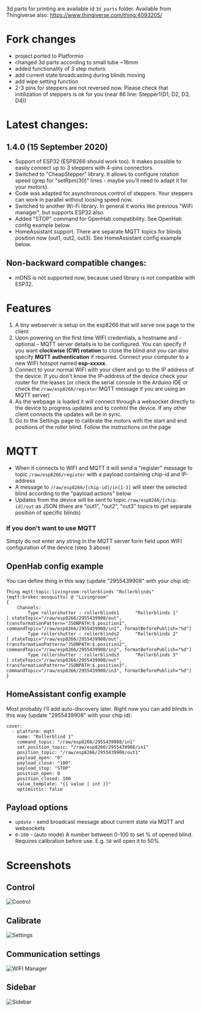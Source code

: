 3d parts for printing are available id `3d_parts` folder. Available from Thingiverse also: https://www.thingiverse.com/thing:4093205/

# Fork changes
- project ported to Platformio
- changed 3d parts according to small tube ~16mm
- added functionality of 3 step motors
- add current state broadcasting during blinds moving
- add wipe setting function
- 2-3 pins for steppers are not reversed now. Please check that initilization of steppers is ok for you (near 86 line: Stepper1(D1, D2, D3, D4))

# Latest changes:
## 1.4.0 (15 September 2020)
 - Support of ESP32 (ESP8266 should work too). It makes possible to easily connect up to 3 steppers with 4-pins connectors.
 - Switched to "CheapStepper" library. It allows to configure rotation speed (grep for "setRpm(30)" lines - maybe you'll need to adapt it for your motors).
 - Code was adapted for asynchronous control of steppers. Your steppers can work in parallel without loosing speed now.
 - Switched to another Wi-Fi library. In general it works like previous "WiFi manager", but supports ESP32 also.
 - Added "STOP" command for OpenHab compatibility. See OpenHab config example below.
 - HomeAssistant support. There are separate MQTT topics for blinds position now (out1, out2, out3). See HomeAssistant config example below.
 
## Non-backward compatible changes:
 - mDNS is not supported now, because used library is not compatible with ESP32. 


# Features
 1. A tiny webserver is setup on the esp8266 that will serve one page to the client
 2. Upon powering on the first time WIFI credentials, a hostname and - optional - MQTT server details is to be configured. You can specify if you want **clockwise (CW) rotation** to close the blind and you can also specify **MQTT authentication** if required. Connect your computer to a new WIFI hotspot named **esp-xxxxx**.
 3. Connect to your normal WIFI with your client and go to the IP address of the device. If you don't know the IP-address of the device check your router for the leases (or check the serial console in the Arduino IDE or check the `/raw/esp8266/register` MQTT message if you are using an MQTT server)
 4. As the webpage is loaded it will connect through a websocket directly to the device to progress updates and to control the device. If any other client connects the updates will be in sync.
 5. Go to the Settings page to calibrate the motors with the start and end positions of the roller blind. Follow the instructions on the page

# MQTT
- When it connects to WIFI and MQTT it will send a "register" message to topic `/raw/esp8266/register` with a payload containing chip-id and IP-address
- A message to `/raw/esp8266/[chip-id]/in[1-3]` will steer the selected blind according to the "payload actions" below
- Updates from the device will be sent to topic `/raw/esp8266/[chip-id]/out` as JSON (there are "out1", "out2", "out3" topics to get separate position of specific blinds)

### If you don't want to use MQTT
Simply do not enter any string in the MQTT server form field upon WIFI configuration of the device (step 3 above)

## OpenHab config example
You can define thing in this way (update "2955439908" with your chip id):
```
Thing mqtt:topic:livingroom:rollerblinds "Rollerblinds" (mqtt:broker:mosquitto) @ "Livingroom"
{
    Channels:
        Type rollershutter : rollerblinds1      "Rollerblinds 1"        [ stateTopic="/raw/esp8266/2955439908/out", transformationPattern="JSONPATH:$.position1", commandTopic="/raw/esp8266/2955439908/in1", formatBeforePublish="%d"]
        Type rollershutter : rollerblinds2      "Rollerblinds 2"        [ stateTopic="/raw/esp8266/2955439908/out", transformationPattern="JSONPATH:$.position2", commandTopic="/raw/esp8266/2955439908/in2", formatBeforePublish="%d"]
        Type rollershutter : rollerblinds3      "Rollerblinds 3"        [ stateTopic="/raw/esp8266/2955439908/out", transformationPattern="JSONPATH:$.position3", commandTopic="/raw/esp8266/2955439908/in3", formatBeforePublish="%d"]
}
```

## HomeAssistant config example
Most probably I'll add auto-discovery later. Right now you can add blinds in this way (update "2955439908" with your chip id):
```
cover:
  - platform: mqtt
    name: "Rollerblind 1"
    command_topic: "/raw/esp8266/2955439908/in1"
    set_position_topic: "/raw/esp8266/2955439908/in1"
    position_topic: "/raw/esp8266/2955439908/out1"
    payload_open: "0"
    payload_close: "100"
    payload_stop: "STOP"
    position_open: 0
    position_closed: 100
    value_template: "{{ value | int }}"
    optimistic: false
```


## Payload options
- `update` - send broadcast message about current state via MQTT and websockets
- `0-100` - (auto mode) A number between 0-100 to set % of opened blind. Requires calibration before use. E.g. `50` will open it to 50%

# Screenshots

## Control
![Control](https://user-images.githubusercontent.com/25607714/65042413-7933be00-d961-11e9-915c-1af87957b788.jpg)

## Calibrate
![Settings](https://user-images.githubusercontent.com/25607714/65042412-7933be00-d961-11e9-898c-ac620290863a.jpg)

## Communication settings
 ![WIFI Manager](https://user-images.githubusercontent.com/2181965/37288794-75244c84-2608-11e8-8c27-a17e1e854761.jpg)

## Sidebar
 ![Sidebar](https://user-images.githubusercontent.com/25607714/65042415-79cc5480-d961-11e9-9ee1-4ca9edb15909.jpg)
